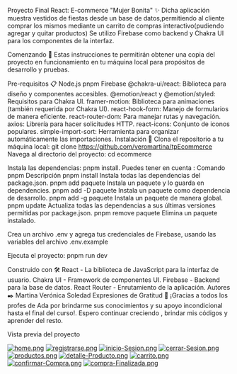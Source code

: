 Proyecto Final React: E-commerce "Mujer Bonita" ✨
Dicha aplicación muestra vestidos de fiestas desde un base de datos,permitiendo al cliente comprar los mismos mediante un carrito de compras interactivo(pudiendo agregar y quitar productos) Se utilizo Firebase como backend y Chakra UI para los componentes de la interfaz.

Comenzando 🚀
Estas instrucciones te permitirán obtener una copia del proyecto en funcionamiento en tu máquina local para propósitos de desarrollo y pruebas.

Pre-requisitos 📋
Node.js
pnpm
Firebase
@chakra-ui/react: Biblioteca para diseño y componentes accesibles.
@emotion/react y @emotion/styled: Requisitos para Chakra UI.
framer-motion: Biblioteca para animaciones (también requerida por Chakra UI).
react-hook-form: Manejo de formularios de manera eficiente.
react-router-dom: Para manejar rutas y navegación.
axios: Librería para hacer solicitudes HTTP.
react-icons: Conjunto de iconos populares.
simple-import-sort: Herramienta para organizar automáticamente las importaciones.
Instalación 🔧
Clona el repositorio a tu máquina local:
git clone https://github.com/veromartina/tpEcommerce
Navega al directorio del proyecto: cd ecommerce

Instala las dependencias: pnpm install.
Puedes tener en cuenta : 
Comando pnpm	Descripción
pnpm install	Instala todas las dependencias del package.json.
pnpm add paquete	Instala un paquete y lo guarda en dependencies.
pnpm add -D paquete	Instala un paquete como dependencia de desarrollo.
pnpm add -g paquete	Instala un paquete de manera global.
pnpm update	Actualiza todas las dependencias a sus últimas versiones permitidas por package.json.
pnpm remove paquete	Elimina un paquete instalado.

Crea un archivo .env y agrega tus credenciales de Firebase, usando las variables del archivo .env.example

Ejecuta el proyecto: pnpm run dev

Construido con 🛠️
React - La biblioteca de JavaScript para la interfaz de usuario.
Chakra UI - Framework de componentes UI.
Firebase - Backend para la base de datos.
React Router - Enrutamiento de la aplicación.
Autores ✒️
Martina Verónica Soledad
Expresiones de Gratitud 🎁
¡Gracias a todos los profes de Ada por brindarme sus conocimientos y su apoyo incondicional hasta el final del curso!. 
Espero continuar creciendo , brindar mis códigos y aprender del resto.

Vista previa del proyecto

[![home.png](https://i.postimg.cc/GmZW4x05/home.png)](https://postimg.cc/Js56gJzN)
[![registrarse.png](https://i.postimg.cc/15YhQZvP/registrarse.png)](https://postimg.cc/dLdS2gMS)
[![inicio-Sesion.png](https://i.postimg.cc/RFQx56Db/inicio-Sesion.png)](https://postimg.cc/XGJz9J3w)
[![cerrar-Sesion.png](https://i.postimg.cc/7P9rKz75/cerrar-Sesion.png)](https://postimg.cc/Z0WQRCwm)
[![productos.png](https://i.postimg.cc/XYmbw05x/productos.png)](https://postimg.cc/K1Pw2wJg)
[![detalle-Producto.png](https://i.postimg.cc/nrpZCYmJ/detalle-Producto.png)](https://postimg.cc/ZB7XQNj7)
[![carrito.png](https://i.postimg.cc/gkMd2hkC/carrito.png)](https://postimg.cc/hf7NCfms)
[![confirmar-Compra.png](https://i.postimg.cc/J75MSvw4/confirmar-Compra.png)](https://postimg.cc/BtbrKhQd)
[![compra-Finalizada.png](https://i.postimg.cc/4NXNdZv9/compra-Finalizada.png)](https://postimg.cc/14YZCkjm)
